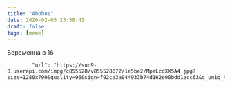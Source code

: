 ```yaml
---
title: "Abobus"
date: 2020-02-05 23:58:41
draft: false
tags: [meme]
---
```


Беременна в 16

            "url": "https://sun9-8.userapi.com/impg/c855528/v855528072/1e5be2/MpeLcdXX5A4.jpg?size=1280x790&quality=96&sign=f92ca3a044933b74d162e90bdd1ecc63&c_uniq_tag=EaiiyWflJCjVdGjmhLJWKkH5WGqjizIU11Gjwa_kWDY&type=album",
